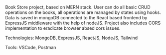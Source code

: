Book Store project, based on MERN stack. User can do all basic CRUD operations on the books, all operations are managed by states using hooks. Data is saved in mongoDB connected to the React based frontend by ExpressJS middleware with the help of nodeJS. Project also includes CORS implementation to eradicate browser absed cors issues.

Technologies: MongoDB, ExpressJS, ReactJS, NodeJS, Tailwind

Tools: VSCode, Postman
